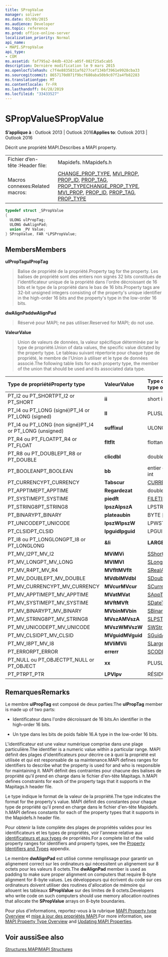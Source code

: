 ```yaml
---
title: SPropValue
manager: soliver
ms.date: 03/09/2015
ms.audience: Developer
ms.topic: reference
ms.prod: office-online-server
localization_priority: Normal
api_name:
- MAPI.SPropValue
api_type:
- COM
ms.assetid: faf795a2-84db-432d-a05f-082f25a5cab5
description: Dernière modification le 9 mars 2015
ms.openlocfilehash: c7f4e8835831af6277cef134bf3961e9928cba33
ms.sourcegitcommit: 8657170d071f9bcf680aba50b9c07f2a4fb82283
ms.translationtype: MT
ms.contentlocale: fr-FR
ms.lasthandoff: 04/28/2019
ms.locfileid: "33433527"
---
```

# <a name="spropvalue"></a><span data-ttu-id="1048f-103">SPropValue</span><span class="sxs-lookup"><span data-stu-id="1048f-103">SPropValue</span></span>

  
  
<span data-ttu-id="1048f-104">**S’applique à** : Outlook 2013 | Outlook 2016</span><span class="sxs-lookup"><span data-stu-id="1048f-104">**Applies to**: Outlook 2013 | Outlook 2016</span></span> 
  
<span data-ttu-id="1048f-105">Décrit une propriété MAPI.</span><span class="sxs-lookup"><span data-stu-id="1048f-105">Describes a MAPI property.</span></span>
  
|||
|:-----|:-----|
|<span data-ttu-id="1048f-106">Fichier d’en-tête :</span><span class="sxs-lookup"><span data-stu-id="1048f-106">Header file:</span></span>  <br/> |<span data-ttu-id="1048f-107">Mapidefs. h</span><span class="sxs-lookup"><span data-stu-id="1048f-107">Mapidefs.h</span></span>  <br/> |
|<span data-ttu-id="1048f-108">Macros connexes:</span><span class="sxs-lookup"><span data-stu-id="1048f-108">Related macros:</span></span>  <br/> |<span data-ttu-id="1048f-109">[CHANGE_PROP_TYPE](change_prop_type.md), [MVI_PROP](mvi_prop.md), [PROP_ID](prop_id.md), [PROP_TAG](prop_tag.md), [PROP_TYPE](prop_type.md)</span><span class="sxs-lookup"><span data-stu-id="1048f-109">[CHANGE_PROP_TYPE](change_prop_type.md), [MVI_PROP](mvi_prop.md), [PROP_ID](prop_id.md), [PROP_TAG](prop_tag.md), [PROP_TYPE](prop_type.md)</span></span> <br/> |
   
```cpp
typedef struct _SPropValue
{
  ULONG ulPropTag;
  ULONG dwAlignPad;
  union _PV Value;
} SPropValue, FAR *LPSPropValue;

```

## <a name="members"></a><span data-ttu-id="1048f-110">Members</span><span class="sxs-lookup"><span data-stu-id="1048f-110">Members</span></span>

 <span data-ttu-id="1048f-111">**ulPropTag**</span><span class="sxs-lookup"><span data-stu-id="1048f-111">**ulPropTag**</span></span>
  
> <span data-ttu-id="1048f-112">Balise de propriété de la propriété.</span><span class="sxs-lookup"><span data-stu-id="1048f-112">Property tag for the property.</span></span> <span data-ttu-id="1048f-113">Les balises de propriété sont des entiers non signés 32 bits constitués de l'identificateur unique de la propriété dans l'ordre décroissant de 16 bits et le type de la propriété dans le bas de 16 bits.</span><span class="sxs-lookup"><span data-stu-id="1048f-113">Property tags are 32-bit unsigned integers consisting of the property's unique identifier in the high-order 16 bits and the property's type in the low-order 16 bits.</span></span>
    
 <span data-ttu-id="1048f-114">**dwAlignPad**</span><span class="sxs-lookup"><span data-stu-id="1048f-114">**dwAlignPad**</span></span>
  
> <span data-ttu-id="1048f-115">Réservé pour MAPI; ne pas utiliser.</span><span class="sxs-lookup"><span data-stu-id="1048f-115">Reserved for MAPI; do not use.</span></span> 
    
 <span data-ttu-id="1048f-116">**Valeur**</span><span class="sxs-lookup"><span data-stu-id="1048f-116">**Value**</span></span>
  
> <span data-ttu-id="1048f-117">Union de valeurs de données, la valeur spécifique déterminée par le type de propriété.</span><span class="sxs-lookup"><span data-stu-id="1048f-117">Union of data values, the specific value dictated by the property type.</span></span> <span data-ttu-id="1048f-118">Le tableau suivant répertorie pour chaque type de propriété, le membre de l'Union à utiliser et le type de données associé.</span><span class="sxs-lookup"><span data-stu-id="1048f-118">The following table lists for each property type, the member of the union that should be used and its associated data type.</span></span>
    
|<span data-ttu-id="1048f-119">**Type de propriété**</span><span class="sxs-lookup"><span data-stu-id="1048f-119">**Property type**</span></span>|<span data-ttu-id="1048f-120">**Valeur**</span><span class="sxs-lookup"><span data-stu-id="1048f-120">**Value**</span></span>|<span data-ttu-id="1048f-121">**Type de données de la valeur**</span><span class="sxs-lookup"><span data-stu-id="1048f-121">**Data type of Value**</span></span>|
|:-----|:-----|:-----|
|<span data-ttu-id="1048f-122">PT_I2 ou PT_SHORT</span><span class="sxs-lookup"><span data-stu-id="1048f-122">PT_I2 or PT_SHORT</span></span>  <br/> |<span data-ttu-id="1048f-123">**i**</span><span class="sxs-lookup"><span data-stu-id="1048f-123">**i**</span></span> <br/> |<span data-ttu-id="1048f-124">short int</span><span class="sxs-lookup"><span data-stu-id="1048f-124">short int</span></span>  <br/> |
|<span data-ttu-id="1048f-125">PT_I4 ou PT_LONG (signé)</span><span class="sxs-lookup"><span data-stu-id="1048f-125">PT_I4 or PT_LONG (signed)</span></span>  <br/> |<span data-ttu-id="1048f-126">**l**</span><span class="sxs-lookup"><span data-stu-id="1048f-126">**l**</span></span> <br/> |<span data-ttu-id="1048f-127">PLUS</span><span class="sxs-lookup"><span data-stu-id="1048f-127">LONG</span></span>  <br/> |
|<span data-ttu-id="1048f-128">PT_I4 ou PT_LONG (non signé)</span><span class="sxs-lookup"><span data-stu-id="1048f-128">PT_I4 or PT_LONG (unsigned)</span></span>  <br/> |<span data-ttu-id="1048f-129">**suffix**</span><span class="sxs-lookup"><span data-stu-id="1048f-129">**ul**</span></span> <br/> |<span data-ttu-id="1048f-130">ULONG</span><span class="sxs-lookup"><span data-stu-id="1048f-130">ULONG</span></span>  <br/> |
|<span data-ttu-id="1048f-131">PT_R4 ou PT_FLOAT</span><span class="sxs-lookup"><span data-stu-id="1048f-131">PT_R4 or PT_FLOAT</span></span>  <br/> |<span data-ttu-id="1048f-132">**flt**</span><span class="sxs-lookup"><span data-stu-id="1048f-132">**flt**</span></span> <br/> |<span data-ttu-id="1048f-133">flottant</span><span class="sxs-lookup"><span data-stu-id="1048f-133">float</span></span>  <br/> |
|<span data-ttu-id="1048f-134">PT_R8 ou PT_DOUBLE</span><span class="sxs-lookup"><span data-stu-id="1048f-134">PT_R8 or PT_DOUBLE</span></span>  <br/> |<span data-ttu-id="1048f-135">**clic**</span><span class="sxs-lookup"><span data-stu-id="1048f-135">**dbl**</span></span> <br/> |<span data-ttu-id="1048f-136">double</span><span class="sxs-lookup"><span data-stu-id="1048f-136">double</span></span>  <br/> |
|<span data-ttu-id="1048f-137">PT_BOOLEAN</span><span class="sxs-lookup"><span data-stu-id="1048f-137">PT_BOOLEAN</span></span>  <br/> |<span data-ttu-id="1048f-138">**b**</span><span class="sxs-lookup"><span data-stu-id="1048f-138">**b**</span></span> <br/> |<span data-ttu-id="1048f-139">entier court non signé</span><span class="sxs-lookup"><span data-stu-id="1048f-139">unsigned short int</span></span>  <br/> |
|<span data-ttu-id="1048f-140">PT_CURRENCY</span><span class="sxs-lookup"><span data-stu-id="1048f-140">PT_CURRENCY</span></span>  <br/> |<span data-ttu-id="1048f-141">**Tabs**</span><span class="sxs-lookup"><span data-stu-id="1048f-141">**cur**</span></span> <br/> |[<span data-ttu-id="1048f-142">CURRENCY</span><span class="sxs-lookup"><span data-stu-id="1048f-142">CURRENCY</span></span>](currency.md) <br/> |
|<span data-ttu-id="1048f-143">PT_APPTIME</span><span class="sxs-lookup"><span data-stu-id="1048f-143">PT_APPTIME</span></span>  <br/> |<span data-ttu-id="1048f-144">**Regardez**</span><span class="sxs-lookup"><span data-stu-id="1048f-144">**at**</span></span> <br/> |<span data-ttu-id="1048f-145">double</span><span class="sxs-lookup"><span data-stu-id="1048f-145">double</span></span>  <br/> |
|<span data-ttu-id="1048f-146">PT_SYSTIME</span><span class="sxs-lookup"><span data-stu-id="1048f-146">PT_SYSTIME</span></span>  <br/> |<span data-ttu-id="1048f-147">**pied**</span><span class="sxs-lookup"><span data-stu-id="1048f-147">**ft**</span></span> <br/> |[<span data-ttu-id="1048f-148">FILETIME</span><span class="sxs-lookup"><span data-stu-id="1048f-148">FILETIME</span></span>](filetime.md) <br/> |
|<span data-ttu-id="1048f-149">PT_STRING8</span><span class="sxs-lookup"><span data-stu-id="1048f-149">PT_STRING8</span></span>  <br/> |<span data-ttu-id="1048f-150">**lpszA**</span><span class="sxs-lookup"><span data-stu-id="1048f-150">**lpszA**</span></span> <br/> |<span data-ttu-id="1048f-151">LPSTR</span><span class="sxs-lookup"><span data-stu-id="1048f-151">LPSTR</span></span>  <br/> |
|<span data-ttu-id="1048f-152">PT_BINARY</span><span class="sxs-lookup"><span data-stu-id="1048f-152">PT_BINARY</span></span>  <br/> |<span data-ttu-id="1048f-153">**plateau**</span><span class="sxs-lookup"><span data-stu-id="1048f-153">**bin**</span></span> <br/> |<span data-ttu-id="1048f-154">BYTE [array]</span><span class="sxs-lookup"><span data-stu-id="1048f-154">BYTE [array]</span></span>  <br/> |
|<span data-ttu-id="1048f-155">PT_UNICODE</span><span class="sxs-lookup"><span data-stu-id="1048f-155">PT_UNICODE</span></span>  <br/> |<span data-ttu-id="1048f-156">**lpszW**</span><span class="sxs-lookup"><span data-stu-id="1048f-156">**lpszW**</span></span> <br/> |<span data-ttu-id="1048f-157">LPWSTR</span><span class="sxs-lookup"><span data-stu-id="1048f-157">LPWSTR</span></span>  <br/> |
|<span data-ttu-id="1048f-158">PT_CLSID</span><span class="sxs-lookup"><span data-stu-id="1048f-158">PT_CLSID</span></span>  <br/> |<span data-ttu-id="1048f-159">**lpguid**</span><span class="sxs-lookup"><span data-stu-id="1048f-159">**lpguid**</span></span> <br/> |<span data-ttu-id="1048f-160">LPGUID</span><span class="sxs-lookup"><span data-stu-id="1048f-160">LPGUID</span></span>  <br/> |
|<span data-ttu-id="1048f-161">PT_I8 ou PT_LONGLONG</span><span class="sxs-lookup"><span data-stu-id="1048f-161">PT_I8 or PT_LONGLONG</span></span>  <br/> |<span data-ttu-id="1048f-162">**&**</span><span class="sxs-lookup"><span data-stu-id="1048f-162">**li**</span></span> <br/> |<span data-ttu-id="1048f-163">**LARGE_INTEGER**</span><span class="sxs-lookup"><span data-stu-id="1048f-163">**LARGE_INTEGER**</span></span> <br/> |
|<span data-ttu-id="1048f-164">PT_MV_I2</span><span class="sxs-lookup"><span data-stu-id="1048f-164">PT_MV_I2</span></span>  <br/> |<span data-ttu-id="1048f-165">**MVi**</span><span class="sxs-lookup"><span data-stu-id="1048f-165">**MVi**</span></span> <br/> |[<span data-ttu-id="1048f-166">SShortArray</span><span class="sxs-lookup"><span data-stu-id="1048f-166">SShortArray</span></span>](sshortarray.md) <br/> |
|<span data-ttu-id="1048f-167">PT_MV_LONG</span><span class="sxs-lookup"><span data-stu-id="1048f-167">PT_MV_LONG</span></span>  <br/> |<span data-ttu-id="1048f-168">**MVI**</span><span class="sxs-lookup"><span data-stu-id="1048f-168">**MVI**</span></span> <br/> |[<span data-ttu-id="1048f-169">SLongArray</span><span class="sxs-lookup"><span data-stu-id="1048f-169">SLongArray</span></span>](slongarray.md) <br/> |
|<span data-ttu-id="1048f-170">PT_MV_R4</span><span class="sxs-lookup"><span data-stu-id="1048f-170">PT_MV_R4</span></span>  <br/> |<span data-ttu-id="1048f-171">**MVflt**</span><span class="sxs-lookup"><span data-stu-id="1048f-171">**MVflt**</span></span> <br/> |[<span data-ttu-id="1048f-172">SRealArray</span><span class="sxs-lookup"><span data-stu-id="1048f-172">SRealArray</span></span>](srealarray.md) <br/> |
|<span data-ttu-id="1048f-173">PT_MV_DOUBLE</span><span class="sxs-lookup"><span data-stu-id="1048f-173">PT_MV_DOUBLE</span></span>  <br/> |<span data-ttu-id="1048f-174">**MVdbl**</span><span class="sxs-lookup"><span data-stu-id="1048f-174">**MVdbl**</span></span> <br/> |[<span data-ttu-id="1048f-175">SDoubleArray</span><span class="sxs-lookup"><span data-stu-id="1048f-175">SDoubleArray</span></span>](sdoublearray.md) <br/> |
|<span data-ttu-id="1048f-176">PT_MV_CURRENCY</span><span class="sxs-lookup"><span data-stu-id="1048f-176">PT_MV_CURRENCY</span></span>  <br/> |<span data-ttu-id="1048f-177">**MVcur**</span><span class="sxs-lookup"><span data-stu-id="1048f-177">**MVcur**</span></span> <br/> |[<span data-ttu-id="1048f-178">SCurrencyArray</span><span class="sxs-lookup"><span data-stu-id="1048f-178">SCurrencyArray</span></span>](scurrencyarray.md) <br/> |
|<span data-ttu-id="1048f-179">PT_MV_APPTIME</span><span class="sxs-lookup"><span data-stu-id="1048f-179">PT_MV_APPTIME</span></span>  <br/> |<span data-ttu-id="1048f-180">**MVat**</span><span class="sxs-lookup"><span data-stu-id="1048f-180">**MVat**</span></span> <br/> |[<span data-ttu-id="1048f-181">SAppTimeArray</span><span class="sxs-lookup"><span data-stu-id="1048f-181">SAppTimeArray</span></span>](sapptimearray.md) <br/> |
|<span data-ttu-id="1048f-182">PT_MV_SYSTIME</span><span class="sxs-lookup"><span data-stu-id="1048f-182">PT_MV_SYSTIME</span></span>  <br/> |<span data-ttu-id="1048f-183">**MVft**</span><span class="sxs-lookup"><span data-stu-id="1048f-183">**MVft**</span></span> <br/> |[<span data-ttu-id="1048f-184">SDateTimeArray</span><span class="sxs-lookup"><span data-stu-id="1048f-184">SDateTimeArray</span></span>](sdatetimearray.md) <br/> |
|<span data-ttu-id="1048f-185">PT_MV_BINARY</span><span class="sxs-lookup"><span data-stu-id="1048f-185">PT_MV_BINARY</span></span>  <br/> |<span data-ttu-id="1048f-186">**MVbin**</span><span class="sxs-lookup"><span data-stu-id="1048f-186">**MVbin**</span></span> <br/> |[<span data-ttu-id="1048f-187">SBinaryArray</span><span class="sxs-lookup"><span data-stu-id="1048f-187">SBinaryArray</span></span>](sbinaryarray.md) <br/> |
|<span data-ttu-id="1048f-188">PT_MV_STRING8</span><span class="sxs-lookup"><span data-stu-id="1048f-188">PT_MV_STRING8</span></span>  <br/> |<span data-ttu-id="1048f-189">**MVszA**</span><span class="sxs-lookup"><span data-stu-id="1048f-189">**MVszA**</span></span> <br/> |[<span data-ttu-id="1048f-190">SLPSTRArray</span><span class="sxs-lookup"><span data-stu-id="1048f-190">SLPSTRArray</span></span>](slpstrarray.md) <br/> |
|<span data-ttu-id="1048f-191">PT_MV_UNICODE</span><span class="sxs-lookup"><span data-stu-id="1048f-191">PT_MV_UNICODE</span></span>  <br/> |<span data-ttu-id="1048f-192">**MVszW**</span><span class="sxs-lookup"><span data-stu-id="1048f-192">**MVszW**</span></span> <br/> |[<span data-ttu-id="1048f-193">SWStringArray</span><span class="sxs-lookup"><span data-stu-id="1048f-193">SWStringArray</span></span>](swstringarray.md) <br/> |
|<span data-ttu-id="1048f-194">PT_MV_CLSID</span><span class="sxs-lookup"><span data-stu-id="1048f-194">PT_MV_CLSID</span></span>  <br/> |<span data-ttu-id="1048f-195">**MVguid**</span><span class="sxs-lookup"><span data-stu-id="1048f-195">**MVguid**</span></span> <br/> |[<span data-ttu-id="1048f-196">SGuidArray</span><span class="sxs-lookup"><span data-stu-id="1048f-196">SGuidArray</span></span>](sguidarray.md) <br/> |
|<span data-ttu-id="1048f-197">PT_MV_I8</span><span class="sxs-lookup"><span data-stu-id="1048f-197">PT_MV_I8</span></span>  <br/> |<span data-ttu-id="1048f-198">**MVli**</span><span class="sxs-lookup"><span data-stu-id="1048f-198">**MVli**</span></span> <br/> |[<span data-ttu-id="1048f-199">SLargeIntegerArray</span><span class="sxs-lookup"><span data-stu-id="1048f-199">SLargeIntegerArray</span></span>](slargeintegerarray.md) <br/> |
|<span data-ttu-id="1048f-200">PT_ERROR</span><span class="sxs-lookup"><span data-stu-id="1048f-200">PT_ERROR</span></span>  <br/> |<span data-ttu-id="1048f-201">**err**</span><span class="sxs-lookup"><span data-stu-id="1048f-201">**err**</span></span> <br/> |[<span data-ttu-id="1048f-202">SCODE</span><span class="sxs-lookup"><span data-stu-id="1048f-202">SCODE</span></span>](scode.md) <br/> |
|<span data-ttu-id="1048f-203">PT_NULL ou PT_OBJECT</span><span class="sxs-lookup"><span data-stu-id="1048f-203">PT_NULL or PT_OBJECT</span></span>  <br/> |<span data-ttu-id="1048f-204">**x**</span><span class="sxs-lookup"><span data-stu-id="1048f-204">**x**</span></span> <br/> |<span data-ttu-id="1048f-205">PLUS</span><span class="sxs-lookup"><span data-stu-id="1048f-205">LONG</span></span>  <br/> |
|<span data-ttu-id="1048f-206">PT_PTR</span><span class="sxs-lookup"><span data-stu-id="1048f-206">PT_PTR</span></span>  <br/> |<span data-ttu-id="1048f-207">**LPV**</span><span class="sxs-lookup"><span data-stu-id="1048f-207">**lpv**</span></span> <br/> |<span data-ttu-id="1048f-208">RÉSIDUEL\*</span><span class="sxs-lookup"><span data-stu-id="1048f-208">VOID \*</span></span>  <br/> |
   
## <a name="remarks"></a><span data-ttu-id="1048f-209">Remarques</span><span class="sxs-lookup"><span data-stu-id="1048f-209">Remarks</span></span>

<span data-ttu-id="1048f-210">Le membre **ulPropTag** est composé de deux parties:</span><span class="sxs-lookup"><span data-stu-id="1048f-210">The **ulPropTag** member is made up of two parts:</span></span> 
  
- <span data-ttu-id="1048f-211">Identificateur dans l'ordre décroissant de 16 bits.</span><span class="sxs-lookup"><span data-stu-id="1048f-211">An identifier in the high-order 16 bits.</span></span>
    
- <span data-ttu-id="1048f-212">Un type dans les bits de poids faible 16.</span><span class="sxs-lookup"><span data-stu-id="1048f-212">A type in the low-order 16 bits.</span></span>
    
<span data-ttu-id="1048f-213">L'identificateur est une valeur numérique comprise dans une plage particulière.</span><span class="sxs-lookup"><span data-stu-id="1048f-213">The identifier is a numeric value within a particular range.</span></span> <span data-ttu-id="1048f-214">MAPI définit des plages d'identificateurs pour décrire ce à quoi la propriété est utilisée et qui est responsable de sa maintenance.</span><span class="sxs-lookup"><span data-stu-id="1048f-214">MAPI defines ranges for identifiers to describe what the property is used for and who is responsible for maintaining it.</span></span> <span data-ttu-id="1048f-215">MAPI définit des contraintes pour chacune des balises de propriété qu'il prend en charge dans le fichier d'en-tête Mapitags. h.</span><span class="sxs-lookup"><span data-stu-id="1048f-215">MAPI defines constraints for each of the property tags that it supports in the Mapitags.h header file.</span></span>
  
<span data-ttu-id="1048f-216">Le type indique le format de la valeur de la propriété.</span><span class="sxs-lookup"><span data-stu-id="1048f-216">The type indicates the format for the property's value.</span></span> <span data-ttu-id="1048f-217">MAPI définit des constantes pour chaque type de propriété qu'il prend en charge dans le fichier d'en-tête Mapidefs. h.</span><span class="sxs-lookup"><span data-stu-id="1048f-217">MAPI defines constants for each of the property types that it supports in the Mapidefs.h header file.</span></span> 
  
<span data-ttu-id="1048f-218">Pour obtenir la liste complète des plages de propriétés valides pour les identificateurs et les types de propriétés, voir l'annexe relative aux [identificateurs et aux types](property-identifiers-and-types.md) de propriétés.</span><span class="sxs-lookup"><span data-stu-id="1048f-218">For a complete list of the valid property ranges for identifiers and property types, see the [Property Identifiers and Types](property-identifiers-and-types.md) appendix.</span></span> 
  
<span data-ttu-id="1048f-219">Le membre **dwAlignPad** est utilisé comme remplissage pour garantir un alignement correct sur les ordinateurs qui nécessitent un alignement sur 8 octets pour les valeurs 8 octets.</span><span class="sxs-lookup"><span data-stu-id="1048f-219">The **dwAlignPad** member is used as padding to make sure proper alignment on computers that require 8-byte alignment for 8-byte values.</span></span> <span data-ttu-id="1048f-220">Les développeurs qui écrivent du code sur ces ordinateurs doivent utiliser des routines d'allocation de mémoire qui allouent les tableaux **SPropValue** sur des limites de 8 octets.</span><span class="sxs-lookup"><span data-stu-id="1048f-220">Developers who write code on such computers should use memory allocation routines that allocate the **SPropValue** arrays on 8-byte boundaries.</span></span> 
  
<span data-ttu-id="1048f-221">Pour plus d'informations, reportez-vous à la rubrique [MAPI Property type Overview](mapi-property-type-overview.md) et [mise à jour des propriétés MAPI](updating-mapi-properties.md).</span><span class="sxs-lookup"><span data-stu-id="1048f-221">For more information, see [MAPI Property Type Overview](mapi-property-type-overview.md) and [Updating MAPI Properties](updating-mapi-properties.md).</span></span> 
  
## <a name="see-also"></a><span data-ttu-id="1048f-222">Voir aussi</span><span class="sxs-lookup"><span data-stu-id="1048f-222">See also</span></span>



[<span data-ttu-id="1048f-223">Structures MAPI</span><span class="sxs-lookup"><span data-stu-id="1048f-223">MAPI Structures</span></span>](mapi-structures.md)

